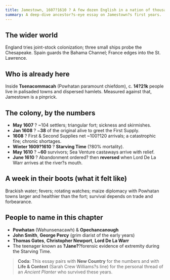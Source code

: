 ```yaml
---
title: Jamestown, 1607?1610 ? A few dozen English in a nation of thousands
summary: A deep-dive ancestor?s-eye essay on Jamestown?s first years.
---
```


## The wider world
England tries joint-stock colonization; three small ships probe the Chesapeake. Spain guards the Bahama Channel; France edges into the St. Lawrence.

## Who is already here
Inside **Tsenacommacah** (Powhatan paramount chiefdom), c. **14?21k** people live in palisaded towns and dispersed hamlets. Measured against that, Jamestown is a pinprick.

## The colony, by the numbers
- **May 1607** ? ~104 settlers; triangular fort; sickness and skirmishes.  
- **Jan 1608** ? ~**38** of the original alive to greet the First Supply.  
- **1608** ? First & Second Supplies net ~100?120 arrivals; a catastrophic fire; chronic shortages.  
- **Winter 1609?1610** ? **Starving Time** (?80% mortality).  
- **May 1610** ? ~**60** survivors; Sea Venture castaways arrive with relief.  
- **June 1610** ? Abandonment ordered? then **reversed** when Lord De La Warr arrives at the river?s mouth.

## A week in their boots (what it felt like)
Brackish water; fevers; rotating watches; maize diplomacy with Powhatan towns larger and healthier than the fort; survival depends on trade and forbearance.

## People to name in this chapter
- **Powhatan** (Wahunsenacawh) & **Opechancanough**  
- **John Smith**, **George Percy** (grim diarist of the early years)  
- **Thomas Gates**, **Christopher Newport**, **Lord De La Warr**  
- The teenager known as **?Jane?**?forensic evidence of extremity during the Starving Time.

> **Coda:** This essay pairs with **New Country** for the numbers and with **Life & Context** (Sarah Crew Williams?s line) for the personal thread of an *Ancient Planter* who survived these years.
